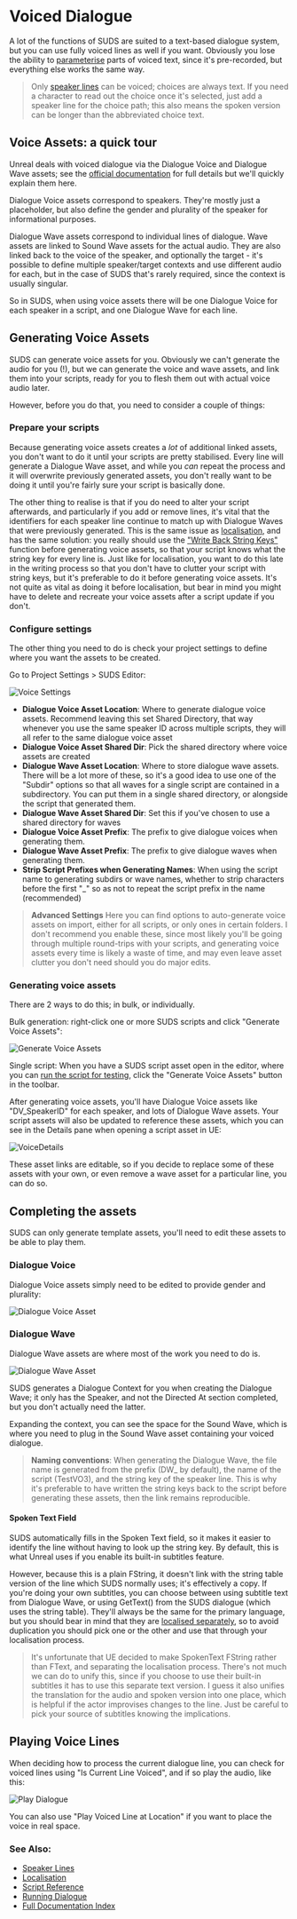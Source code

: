 # Voiced Dialogue

A lot of the functions of SUDS are suited to a text-based dialogue system, but you
can use fully voiced lines as well if you want. Obviously you lose the ability
to [parameterise](Variables.md) parts of voiced text, since it's pre-recorded, 
but everything else works the same way.

> Only [speaker lines](SpeakerLines.md) can be voiced; choices are always text.
> If you need a character to read out the choice once it's selected, just add
>a speaker line for the choice path; this also means the spoken version can be longer
>than the abbreviated choice text.

## Voice Assets: a quick tour

Unreal deals with voiced dialogue via the Dialogue Voice and Dialogue Wave assets;
see the [official documentation](https://docs.unrealengine.com/5.1/en-US/using-dialogue-voices-and-waves-in-unreal-engine/) for full details but we'll
quickly explain them here.

Dialogue Voice assets correspond to speakers. They're mostly just a placeholder,
but also define the gender and plurality of the speaker for informational purposes.

Dialogue Wave assets correspond to individual lines of dialogue. Wave assets are 
linked to Sound Wave assets for the actual audio. They are also linked back to the
voice of the speaker, and optionally the target - it's possible to define multiple
speaker/target contexts and use different audio for each, but in the case of SUDS
that's rarely required, since the context is usually singular.

So in SUDS, when using voice assets there will be one Dialogue Voice for each 
speaker in a script, and one Dialogue Wave for each line.

## Generating Voice Assets

SUDS can generate voice assets for you. Obviously we can't generate the audio
for you (!), but we can generate the voice and wave assets, and link them into your
scripts, ready for you to flesh them out with actual voice audio later.

However, before you do that, you need to consider a couple of things:

### Prepare your scripts

Because generating voice assets creates a *lot* of additional linked assets, you
don't want to do it until your scripts are pretty stabilised. Every line will
generate a Dialogue Wave asset, and while you *can* repeat the process and it will
overwrite previously generated assets, you don't really want to be doing it until
you're fairly sure your script is basically done.

The other thing to realise is that if you do need to alter your script afterwards,
and particularly if you add or remove lines, it's vital that the identifiers for each speaker line 
continue to match up with Dialogue Waves that were previously generated. This is
the same issue as [localisation](Localisation.md), and has the same solution:
you really should use the ["Write Back String Keys"](Localisation.md) function
before generating voice assets, so that your script knows what the string key
for every line is. Just like for localisation, you want to do this late in the
writing process so that you don't have to clutter your script with string keys,
but it's preferable to do it before generating voice assets. It's not quite as
vital as doing it before localisation, but bear in mind you might have to delete
and recreate your voice assets after a script update if you don't.

### Configure settings

The other thing you need to do is check your project settings to define where you want
the assets to be created. 

Go to Project Settings > SUDS Editor:

![Voice Settings](img/VoiceSettings.png)

* **Dialogue Voice Asset Location**: Where to generate dialogue voice assets. Recommend
leaving this set Shared Directory, that way whenever you use the same speaker ID
across multiple scripts, they will all refer to the same dialogue voice asset
* **Dialogue Voice Asset Shared Dir**: Pick the shared directory where voice assets are created
* **Dialogue Wave Asset Location**: Where to store dialogue wave assets. There will be a lot
more of these, so it's a good idea to use one of the "Subdir" options so that all
waves for a single script are contained in a subdirectory. You can put them in a single
shared directory, or alongside the script that generated them.
* **Dialogue Wave Asset Shared Dir**: Set this if you've chosen to use a shared directory for waves
* **Dialogue Voice Asset Prefix**: The prefix to give dialogue voices when generating them.
* **Dialogue Wave Asset Prefix**: The prefix to give dialogue waves when generating them.
* **Strip Script Prefixes when Generating Names**: When using the script name to generating
subdirs or wave names, whether to strip characters before the first "_" so as not to
repeat the script prefix in the name (recommended)

> **Advanced Settings**
> Here you can find options to auto-generate voice assets on import, either for
> all scripts, or only ones in certain folders. I don't recommend you enable 
> these, since most likely you'll be going through multiple round-trips with 
> your scripts, and generating voice assets every time is likely a waste of time,
> and may even leave asset clutter you don't need should you do major edits.

### Generating voice assets

There are 2 ways to do this; in bulk, or individually.

Bulk generation: right-click one or more 
SUDS scripts and click "Generate Voice Assets":

![Generate  Voice Assets](img/GenerateVoiceAssets.png)

Single script: When you have a SUDS script asset open in the editor, where
you can [run the script for testing](Testing.md), click the "Generate Voice Assets" button
in the toolbar.

After generating voice assets, you'll have Dialogue Voice assets like "DV_SpeakerID"
for each speaker, and lots of Dialogue Wave assets. Your script assets will also
be updated to reference these assets, which you can see in the Details pane when
opening a script asset in UE:

![VoiceDetails](img/VoiceDetailsPane.png)

These asset links are editable, so if you decide to replace some of these assets
with your own, or even remove a wave asset for a particular line, you can do so.

## Completing the assets

SUDS can only generate template assets, you'll need to edit these assets to 
be able to play them.

### Dialogue Voice

Dialogue Voice assets simply need to be edited to provide gender and plurality:

![Dialogue Voice Asset](img/DialogueVoiceAsset.png)

### Dialogue Wave

Dialogue Wave assets are where most of the work you need to do is.

![Dialogue Wave Asset](img/DialogueWaveAsset.png)

SUDS generates a Dialogue Context for you when creating the Dialogue Wave;
it only has the Speaker, and not the Directed At section completed, but you don't
actually need the latter.

Expanding the context, you can see the space for the Sound Wave, which is where
you need to plug in the Sound Wave asset containing your voiced dialogue.

> **Naming conventions**: When generating the  Dialogue Wave, the file name is
> generated from the prefix (DW_ by default), the name of the script (TestVO3),
> and the string key of the speaker line. This is why it's preferable to have
> written the string keys back to the script before generating these assets, then
> the link remains reproducible.

#### Spoken Text Field

SUDS automatically fills in the Spoken Text field, so it makes it easier to identify
the line without having to look up the string key. By default, this is what Unreal
uses if you enable its built-in subtitles feature.

However, because this is a plain FString, it doesn't link with the string table 
version of the line which SUDS normally uses; it's effectively a copy.
If you're doing your own subtitles, you can choose between using subtitle text from
Dialogue Wave, or using GetText() from the SUDS dialogue (which uses the string
table). They'll always be the same for the primary language, but you should bear
in mind that they are [localised separately](Localisation.md), so to avoid duplication
you should pick one or the other and use that through your localisation process.

> It's unfortunate that UE decided to make SpokenText FString rather than FText,
> and separating the localisation process. There's not much we can do to unify this,
> since if you choose to use their built-in subtitles it has to use this separate
> text version. I guess it also unifies the translation for the audio and spoken
> version into one place, which is helpful if the actor improvises changes to the line.
> Just be careful to pick your source of subtitles knowing the implications.

## Playing Voice Lines

When deciding how to process the current dialogue line, you can check for
voiced lines using "Is Current Line Voiced", and if so play the audio, like this:

![Play Dialogue](img/BPPlayDialogue.png)

You can also use "Play Voiced Line at Location" if you want to place the voice in
real space.

### See Also:
* [Speaker Lines](SpeakerLines.md)
* [Localisation](Localisation.md)
* [Script Reference](ScriptReference.md)
* [Running Dialogue](RunningDialogue.md)
* [Full Documentation Index](../Index.md)